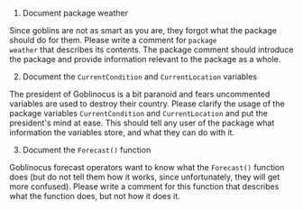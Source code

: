 1. Document package weather

Since goblins are not as smart as you are, they forgot what the package should do for them. Please write a comment for <code>package weather</code> that describes its contents. The package comment should introduce the package and provide information relevant to the package as a whole.

2. Document the <code>CurrentCondition</code> and <code>CurrentLocation</code> variables

The president of Goblinocus is a bit paranoid and fears uncommented variables are used to destroy their country. Please clarify the usage of the package variables <code>CurrentCondition</code> and <code>CurrentLocation</code> and put the president's mind at ease. This should tell any user of the package what information the variables store, and what they can do with it.


3. Document the <code>Forecast()</code> function

Goblinocus forecast operators want to know what the <code>Forecast()</code> function does (but do not tell them how it works, since unfortunately, they will get more confused). Please write a comment for this function that describes what the function does, but not how it does it.

